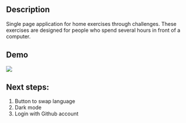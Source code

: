 ## Description
Single page application for home exercises through challenges. These exercises are designed for people who spend several hours in front of a computer.

## Demo
![](https://github.com/bm-santos/moveit-next/blob/main/public/assets/demo.gif)

## Next steps:
1. Button to swap language
2. Dark mode
3. Login with Github account
